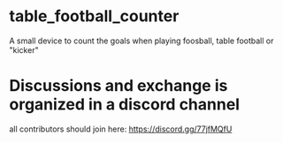 # table_football_counter
A small device to count the goals when playing foosball, table football or "kicker"


# Discussions and exchange is organized in a discord channel
all contributors should join here: https://discord.gg/77jfMQfU
